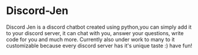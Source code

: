 # Discord-Jen
Discord Jen is a discord chatbot created using python,you can simply add it to your discord server, it can chat with you, answer your questions, write code for you and much more.
Currently also under work to many to it customizable because every discord server has it's unique taste :)
have fun!
